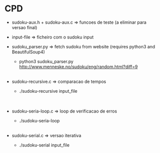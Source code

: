 # CPD

- sudoku-aux.h + sudoku-aux.c => funcoes de teste (a eliminar para versao final)<br/>
- input-file                  => ficheiro com o sudoku input<br/>

- sudoku_parser.py            => fetch sudoku from website (requires python3 and BeautifulSoup4)<br/>
  - python3 sudoku_parser.py http://www.menneske.no/sudoku/eng/random.html?diff=9<br/><br/>

- sudoku-recursive.c          => comparacao de tempos<br/>
  - ./sudoku-recursive input_file<br/><br/><br/>

- sudoku-seria-loop.c         => loop de verificacao de erros<br/>
  - ./sudoku-seria-loop<br/><br/>
                            

- sudoku-serial.c             => versao iterativa
  - ./sudoku-serial input_file<br/>
